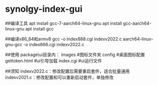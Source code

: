 # synolgy-index-gui

##编译工具
apt install gcc-7-aarch64-linux-gnu
apt install gcc-aarch64-linux-gnu
apt install gcc

##编译x86_64和armv8
gcc -o index888.cgi indexv2022.c
aarch64-linux-gnu-gcc -o index666.cgi indexv2022.c

##使用
package\ui目录内：
images #图标文件夹
config #桌面图标配置
gettoken.html #ui引导加载
index.cgi #ui运行文件

##须知
indexv2022.c：修改配置后需要重启套件，适合批量通用
indexv2021.c：修改配置和可以重新启动套件，单独修改
